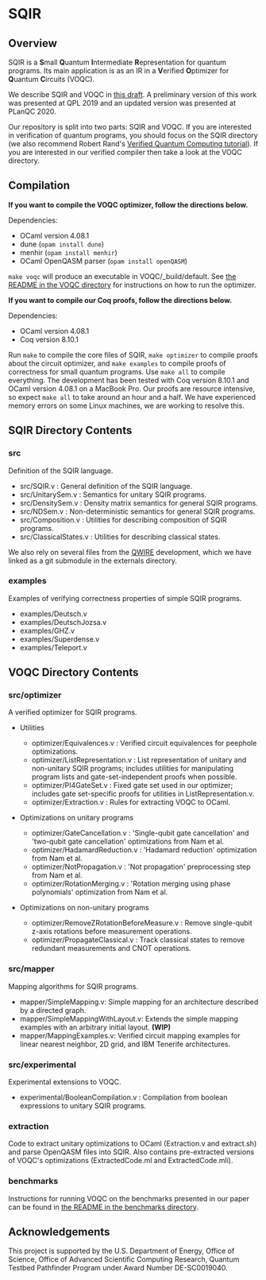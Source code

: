 # SQIR

## Overview

SQIR is a **S**mall **Q**uantum **I**ntermediate **R**epresentation for quantum programs. Its main application is as an IR in a **V**erified **O**ptimizer for **Q**uantum **C**ircuits (VOQC).

We describe SQIR and VOQC in [this draft](https://www.cs.umd.edu/~mwh/papers/hietala19voqc.html). A preliminary version of this work was presented at QPL 2019 and an updated version was presented at PLanQC 2020.

Our repository is split into two parts: SQIR and VOQC. If you are interested in verification of quantum programs, you should focus on the SQIR directory (we also recommend Robert Rand's [Verified Quantum Computing tutorial](http://www.cs.umd.edu/~rrand/vqc/index.html)). If you are interested in our verified compiler then take a look at the VOQC directory.

## Compilation

**If you want to compile the VOQC optimizer, follow the directions below.** 

Dependencies:
  * OCaml version 4.08.1 
  * dune (`opam install dune`)
  * menhir (`opam install menhir`)
  * OCaml OpenQASM parser (`opam install openQASM`)

`make voqc` will produce an executable in VOQC/_build/default. See [the README in the VOQC directory](VOQC/README.md) for instructions on how to run the optimizer.

**If you want to compile our Coq proofs, follow the directions below.**

Dependencies:
  * OCaml version 4.08.1
  * Coq version 8.10.1

Run `make` to compile the core files of SQIR, `make optimizer` to compile proofs about the circuit optimizer, and `make examples` to compile proofs of correctness for small quantum programs. Use `make all` to compile everything. The development has been tested with Coq version 8.10.1 and OCaml version 4.08.1 on a MacBook Pro. Our proofs are resource intensive, so expect `make all` to take around an hour and a half. We have experienced memory errors on some Linux machines, we are working to resolve this.

## SQIR Directory Contents

### src

Definition of the SQIR language.

- src/SQIR.v : General definition of the SQIR language.
- src/UnitarySem.v : Semantics for unitary SQIR programs.
- src/DensitySem.v : Density matrix semantics for general SQIR programs.
- src/NDSem.v : Non-deterministic semantics for general SQIR programs.
- src/Composition.v : Utilities for describing composition of SQIR programs.
- src/ClassicalStates.v : Utilities for describing classical states.

We also rely on several files from the [QWIRE](https://github.com/inQWIRE/QWIRE) development, which we have linked as a git submodule in the externals directory.

### examples

Examples of verifying correctness properties of simple SQIR programs.

- examples/Deutsch.v    
- examples/DeutschJozsa.v
- examples/GHZ.v
- examples/Superdense.v
- examples/Teleport.v  

## VOQC Directory Contents

### src/optimizer

A verified optimizer for SQIR programs.

- Utilities
  - optimizer/Equivalences.v : Verified circuit equivalences for peephole optimizations.
  - optimizer/ListRepresentation.v : List representation of unitary and non-unitary SQIR programs; includes utilities for manipulating program lists and gate-set-independent proofs when possible.
  - optimizer/PI4GateSet.v : Fixed gate set used in our optimizer; includes gate set-specific proofs for utilities in ListRepresentation.v.
  - optimizer/Extraction.v : Rules for extracting VOQC to OCaml.

- Optimizations on unitary programs
  - optimizer/GateCancellation.v : 'Single-qubit gate cancellation' and 'two-qubit gate cancellation' optimizations from Nam et al.
  - optimizer/HadamardReduction.v : 'Hadamard reduction' optimization from Nam et al.
  - optimizer/NotPropagation.v : 'Not propagation' preprocessing step from Nam et al.
  - optimizer/RotationMerging.v : 'Rotation merging using phase polynomials' optimization from Nam et al.

- Optimizations on non-unitary programs
  - optimizer/RemoveZRotationBeforeMeasure.v : Remove single-qubit z-axis rotations before measurement operations.
  - optimizer/PropagateClassical.v : Track classical states to remove redundant measurements and CNOT operations.

### src/mapper

Mapping algorithms for SQIR programs.

- mapper/SimpleMapping.v: Simple mapping for an architecture described by a directed graph.
- mapper/SimpleMappingWithLayout.v: Extends the simple mapping examples with an arbitrary initial layout. **(WIP)**
- mapper/MappingExamples.v: Verified circuit mapping examples for linear nearest neighbor, 2D grid, and IBM Tenerife architectures.

### src/experimental

Experimental extensions to VOQC.

- experimental/BooleanCompilation.v : Compilation from boolean expressions to unitary SQIR programs.

### extraction

Code to extract unitary optimizations to OCaml (Extraction.v and extract.sh) and parse OpenQASM files into SQIR. Also contains pre-extracted versions of VOQC's optimizations (ExtractedCode.ml and ExtractedCode.mli). 

### benchmarks

Instructions for running VOQC on the benchmarks presented in our paper can be found in [the README in the benchmarks directory](VOQC/benchmarks/README.md).

## Acknowledgements

This project is supported by the U.S. Department of Energy, Office of Science, Office of Advanced Scientific Computing Research, Quantum Testbed Pathfinder Program under Award Number DE-SC0019040.
